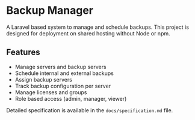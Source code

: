 # Backup Manager

A Laravel based system to manage and schedule backups. This project is designed for deployment on shared hosting without Node or npm.

## Features
- Manage servers and backup servers
- Schedule internal and external backups
- Assign backup servers
- Track backup configuration per server
- Manage licenses and groups
- Role based access (admin, manager, viewer)

Detailed specification is available in the `docs/specification.md` file.
